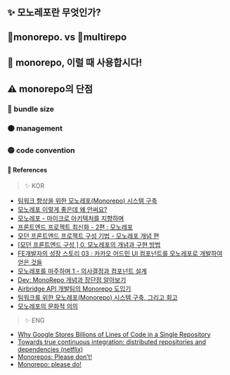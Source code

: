 ## ✨ 모노레포란 무엇인가?

## 👤monorepo. vs 👥multirepo

## 🤠 monorepo, 이럴 때 사용합시다!

## ⚠️ monorepo의 단점

### 🔴 bundle size

### 🟠 management

### 🟡 code convention

#### 🔎 References

> ✨ KOR

- [팀워크 향상을 위한 모노레포(Monorepo) 시스템 구축](https://blog.mathpresso.com/팀워크-향상을-위한-모노레포-monorepo-시스템-구축-3ae1b0112f1b)
- [모노레포 이렇게 좋은데 왜 안써요?](https://medium.com/musinsa-tech/journey-of-a-frontend-monorepo-8f5480b80661)
- [모노레포 - 마이크로 아키텍처를 지향하며](https://green-labs.github.io/monorepo-microfrontend)
- [프론트엔드 프로젝트 최신화 - 2편 : 모노레포](https://channel.io/ko/blog/monorepo-in-operation)
- [모던 프론트엔드 프로젝트 구성 기법 - 모노레포 개념 편](https://d2.naver.com/helloworld/0923884)
- [[모던 프론트엔드 구성 ] 0. 모노레포의 개념과 구현 방법](https://spookyjelly.tistory.com/80)
- [FE개발자의 성장 스토리 03 : 카카오 어드민 UI 컴포넌트를 모노레포로 개발하여 얻은 것들](https://tech.kakao.com/2020/12/03/frontend-growth-03/)
- [모노레포를 마주하며 1 - 의사결정과 컴포넌트 설계](https://devlog.juntae.kim/post/as-I-face-the-monorepo-1)
- [Dev: MonoRepo 개념과 장단점 알아보기](https://medium.com/hcleedev/dev-monorepo-%EA%B0%9C%EB%85%90-%EC%95%8C%EC%95%84%EB%B3%B4%EA%B8%B0-33fd3ce2b767)
- [Airbridge API 개발팀의 Monorepo 도입기](https://engineering.ab180.co/stories/airbridge-api-monorepo)
- [팀워크를 위한 모노레포(Monorepo) 시스템 구축, 그리고 회고](https://helloinyong.tistory.com/334)
- [모노레포의 문화적 의의](https://yeoulcoding.me/298)

> ✨ ENG

- [Why Google Stores Billions of Lines of Code in a Single Repository](https://cacm.acm.org/magazines/2016/7/204032-why-google-stores-billions-of-lines-of-code-in-a-single-repository/fulltext)
- [Towards true continuous integration: distributed repositories and dependencies (netflix)](https://netflixtechblog.com/towards-true-continuous-integration-distributed-repositories-and-dependencies-2a2e3108c051)
- [Monorepos: Please don’t!](https://medium.com/@mattklein123/monorepos-please-dont-e9a279be011b)
- [Monorepo: please do!](https://medium.com/@adamhjk/monorepo-please-do-3657e08a4b70)
